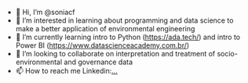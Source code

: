- 👋 Hi, I’m @soniacf
- 👀 I’m interested in learning about programming and data science to make a better application of environmental engineering
- 🌱 I’m currently learning intro to Python (https://ada.tech/) and intro to Power BI (https://www.datascienceacademy.com.br/)
- 💞️ I’m looking to collaborate on interpretation and treatment of socio-environmental and governance data
- 📫 How to reach me Linkedin:[...](https://www.linkedin.com/in/sonia-cunha-fagundes-07137126/)

<!---
soniacf/soniacf is a ✨ special ✨ repository because its `README.md` (this file) appears on your GitHub profile.
You can click the Preview link to take a look at your changes.
--->
